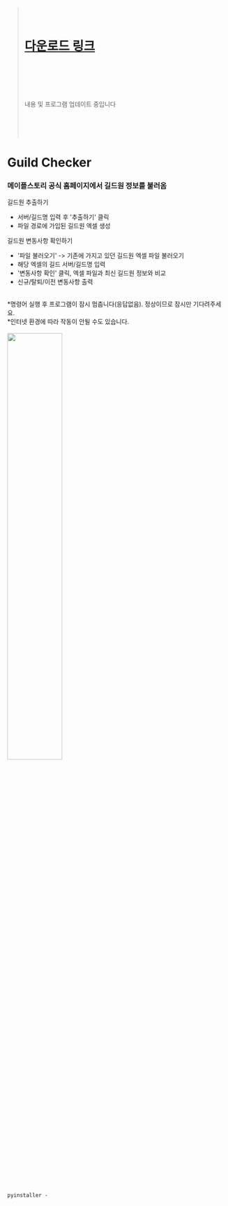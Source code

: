 > # <br><br> [다운로드 링크](https://github.com/memoday/guildMemberChecker/releases)
>  <br><br><br><br><br> 내용 및 프로그램 업데이트 중입니다 <br><br><br><br><br>


# Guild Checker
### 메이플스토리 공식 홈페이지에서 길드원 정보를 불러옴

길드원 추출하기
- 서버/길드명 입력 후 '추출하기' 클릭
- 파일 경로에 가입된 길드원 엑셀 생성

길드원 변동사항 확인하기
- '파일 불러오기' -> 기존에 가지고 있던 길드원 엑셀 파일 불러오기
- 해당 엑셀의 길드 서버/길드명 입력
- '변동사항 확인' 클릭, 엑셀 파일과 최신 길드원 정보와 비교
- 신규/탈퇴/이전 변동사항 출력

<br>*명령어 실행 후 프로그램이 잠시 멈춥니다(응답없음). 정상이므로 잠시만 기다려주세요.
<br>*인터넷 환경에 따라 작동이 안될 수도 있습니다.
<br>
<br>
<img src="https://user-images.githubusercontent.com/74040890/198201329-2c885ead-027c-4f40-8dc9-a6bad621d2b8.png" width="50%" height="50%">


```
pyinstaller -
```
